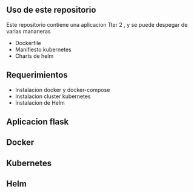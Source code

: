 ## Uso de este repositorio

Este repositorio contiene una aplicacion Tter 2 , y se puede despegar de varias mananeras 

- Dockerfile
- Manifiesto kubernetes
- Charts de helm

## Requerimientos

- Instalacion docker y docker-compose
- Instalacion cluster kubernetes
- Instalacion de Helm
  
## Aplicacion flask 




## Docker
## Kubernetes
## Helm
